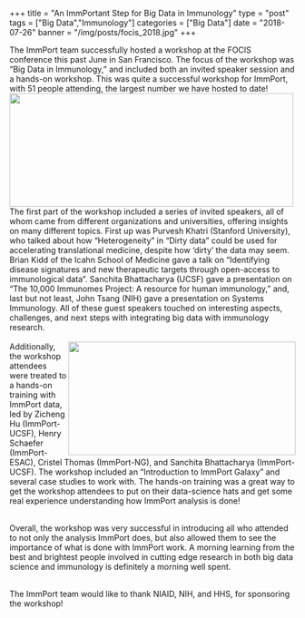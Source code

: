 +++
title = "An ImmPortant Step for Big Data in Immunology"
type = "post"
tags = ["Big Data","Immunology"]
categories = ["Big Data"]
date = "2018-07-26"
banner = "/img/posts/focis_2018.jpg"
+++

The ImmPort team successfully hosted a workshop at the FOCIS conference this past June in San Francisco. The focus of the workshop was “Big Data in Immunology,” and included both an invited speaker session and a hands-on workshop. This was quite a successful workshop for ImmPort, with 51 people attending, the largest number we have hosted to date!
<img src="/img/posts/focis.png" style="width:500px;height:200px;" align="left" > 
<br></br> The first part of the workshop included a series of invited speakers, all of whom came from different organizations and universities, offering insights on many different topics. First up was Purvesh Khatri (Stanford University),  who talked about how “Heterogeneity” in “Dirty data” could be used for accelerating translational medicine, despite how ‘dirty’ the data may seem. Brian Kidd of the Icahn School of Medicine gave a talk on “Identifying disease signatures and new therapeutic targets through open-access to immunological data”. Sanchita Bhattacharya (UCSF) gave a presentation on “The 10,000 Immunomes Project: A resource for human immunology,” and, last but not least, John Tsang (NIH) gave a presentation on Systems Immunology. All of these guest speakers touched on interesting aspects, challenges, and next steps with integrating big data with immunology research.<br></br>
<img src="/img/posts/focis_team.png" style="width:400px;height:200px;" align="right" > Additionally, the workshop attendees were treated to a hands-on training with ImmPort data, led by Zicheng Hu (ImmPort-UCSF), Henry Schaefer (ImmPort-ESAC), Cristel Thomas (ImmPort-NG), and Sanchita Bhattacharya (ImmPort- UCSF). The workshop included an “Introduction to ImmPort Galaxy” and several case studies to work with. The hands-on training was a great way to get the workshop attendees to put on their data-science hats and get some real experience understanding how ImmPort analysis is done!

<br>Overall, the workshop was very successful in introducing all who attended to not only the analysis ImmPort does, but also allowed them to see the importance of what is done with ImmPort work. A  morning learning from the best and brightest people involved in cutting edge research in both big data science and immunology is definitely a morning well spent. 

<br>The ImmPort team would like to thank NIAID, NIH, and HHS, for sponsoring the workshop!  

